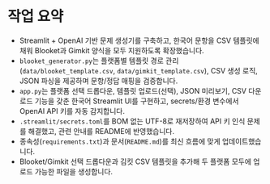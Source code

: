 ﻿# 작업 요약

- Streamlit + OpenAI 기반 문제 생성기를 구축하고, 한국어 문항을 CSV 템플릿에 채워 Blooket과 Gimkit 양식을 모두 지원하도록 확장했습니다.
- `blooket_generator.py`는 플랫폼별 템플릿 경로 관리(`data/blooket_template.csv`, `data/gimkit_template.csv`), CSV 생성 로직, JSON 파싱을 제공하며 문항/정답 매핑을 검증합니다.
- `app.py`는 플랫폼 선택 드롭다운, 템플릿 업로드(선택), JSON 미리보기, CSV 다운로드 기능을 갖춘 한국어 Streamlit UI를 구현하고, secrets/환경 변수에서 OpenAI API 키를 자동 감지합니다.
- `.streamlit/secrets.toml`를 BOM 없는 UTF-8로 재저장하여 API 키 인식 문제를 해결했고, 관련 안내를 README에 반영했습니다.
- 종속성(`requirements.txt`)과 문서(`README.md`)를 최신 흐름에 맞게 업데이트했습니다.
- Blooket/Gimkit 선택 드롭다운과 김킷 CSV 템플릿을 추가해 두 플랫폼 모두에 업로드 가능한 파일을 생성합니다.
